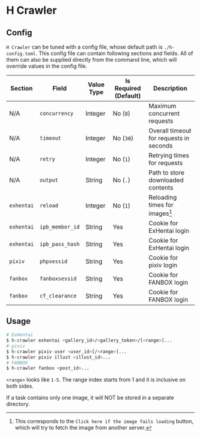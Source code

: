 # H Crawler

## Config

`H Crawler` can be tuned with a config file, whose default path is `./h-config.toml`. This config file can contain following sections and fields. All of them can also be supplied directly from the command line, which will override values in the config file.

| Section | Field | Value Type | Is Required (Default) | Description |
| --- | --- | --- | --- | --- |
| N/A | `concurrency` | Integer | No (`8`) | Maximum concurrent requests |
| N/A | `timeout` | Integer | No (`30`) | Overall timeout for requests in seconds |
| N/A | `retry` | Integer | No (`1`) | Retrying times for requests |
| N/A | `output` | String | No (`.`) | Path to store downloaded contents |
| `exhentai` | `reload` | Integer | No (`1`) | Reloading times for images[^1] |
| `exhentai` | `ipb_member_id` | String | Yes | Cookie for ExHentai login |
| `exhentai` | `ipb_pass_hash` | String | Yes | Cookie for ExHentai login |
| `pixiv` | `phpsessid` | String | Yes | Cookie for pixiv login |
| `fanbox` | `fanboxsessid` | String | Yes | Cookie for FANBOX login |
| `fanbox` | `cf_clearance` | String | Yes | Cookie for FANBOX login |

[^1]: This corresponds to the `Click here if the image fails loading` button, which will try to fetch the image from another server.

## Usage

``` bash
# ExHentai
$ h-crawler exhentai <gallery_id>/<gallery_token>/[<range>]...
# pixiv
$ h-crawler pixiv user <user_id>[/<range>]...
$ h-crawler pixiv illust <illust_id>...
# FANBOX
$ h-crawler fanbox <post_id>...
```

`<range>` looks like `1-5`. The range index starts from 1 and it is inclusive on both sides.

If a task contains only one image, it will NOT be stored in a separate directory.
